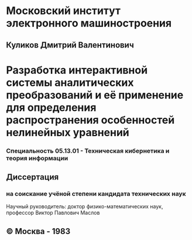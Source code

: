 # Московский институт электронного машиностроения

## Куликов Дмитрий Валентинович

# Разработка интерактивной системы аналитических преобразований и её применение для определения распространения особенностей нелинейных уравнений

### Специальность 05.13.01 - Техническая кибернетика и теория информации

## Диссертация

### на соискание учёной степени кандидата технических наук

Научный руководитель: доктор физико-математических наук, профессор Виктор Павлович Маслов

## © Москва - 1983
